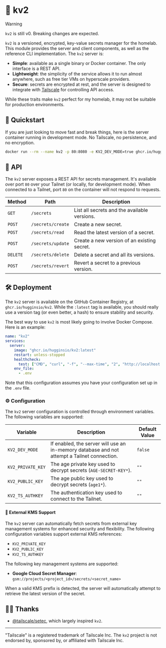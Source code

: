 # 🔐 kv2

> [!WARNING]
> `kv2` is still v0. Breaking changes are expected.

`kv2` is a versioned, encrypted, key-value secrets manager for the homelab. This module provides the server and client components, as well as the reference CLI implementation. The `kv2` server is:

- **Simple**: available as a single binary or Docker container. The only interface is a REST API.
- **Lightweight**: the simplicity of the service allows it to run almost anywhere, such as free tier VMs on hyperscale providers.
- **Secure**: secrets are encrypted at rest, and the server is designed to integrate with [Tailscale][0] for controlling API access.

While these traits make `kv2` perfect for my homelab, it may not be suitable for production environments.

## 🚀 Quickstart

If you are just looking to move fast and break things, here is the server container running in development mode. No Tailscale, no persistence, and no encryption.

```sh
docker run --rm --name kv2 -p 80:8080 -e KV2_DEV_MODE=true ghcr.io/hugginsio/kv2:latest
```

## 📃 API

The `kv2` server exposes a REST API for secrets management. It's available over port `80` over your Tailnet (or locally, for development mode). When connected to a Tailnet, port `80` on the container will not respond to requests.

| Method   | Path              | Description                                  |
|----------|-------------------|----------------------------------------------|
| `GET`    | `/secrets`        | List all secrets and the available versions. |
| `POST`   | `/secrets/create` | Create a new secret.                         |
| `POST`   | `/secrets/read`   | Read the latest version of a secret.         |
| `POST`   | `/secrets/update` | Create a new version of an existing secret.  |
| `DELETE` | `/secrets/delete` | Delete a secret and all its versions.        |
| `POST`   | `/secrets/revert` | Revert a secret to a previous version.       |

## 🛠️ Deployment

The `kv2` server is available on the GitHub Container Registry, at `ghcr.io/hugginsio/kv2`. While the `:latest` tag is available, you should really use a version tag (or even better, a hash) to ensure stability and security.

The best way to use `kv2` is most likely going to involve Docker Compose. Here is an example:

```yaml
name: "kv2"
services:
  server:
    image: "ghcr.io/hugginsio/kv2:latest"
    restart: unless-stopped
    healthcheck:
      test: ["CMD", "curl", "-f", "--max-time", "2", "http://localhost:8080/health"]
    env_file:
      - .env
```

Note that this configuration assumes you have your configuration set up in the `.env` file.

### ⚙️ Configuration

The `kv2` server configuration is controlled through environment variables. The following variables are supported:

| Variable          | Description                                                                                 | Default Value |
| ----------------- | ------------------------------------------------------------------------------------------- | ------------- |
| `KV2_DEV_MODE`    | If enabled, the server will use an in-memory database and not attempt a Tailnet connection. | `false`       |
| `KV2_PRIVATE_KEY` | The age private key used to decrypt secrets (`AGE-SECRET-KEY*`).                            | `""`          |
| `KV2_PUBLIC_KEY`  | The age public key used to decrypt secrets (`age1*`).                                       | `""`          |
| `KV2_TS_AUTHKEY`  | The authentication key used to connect to the Tailnet.                                      | `""`          |

#### 🔑 External KMS Support

The `kv2` server can automatically fetch secrets from external key management systems for enhanced security and flexibility. The following configuration variables support external KMS references:

- `KV2_PRIVATE_KEY`
- `KV2_PUBLIC_KEY`
- `KV2_TS_AUTHKEY`

The following key management systems are supported:

- **Google Cloud Secret Manager**: `gsm://projects/<project_id>/secrets/<secret_name>`

When a valid KMS prefix is detected, the server will automatically attempt to retrieve the latest version of the secret.

## 🤝🏻 Thanks

- [@tailscale/setec][9], which largely inspired `kv2`.

---

"Tailscale" is a registered trademark of Tailscale Inc. The `kv2` project is not endorsed by, sponsored by, or affiliated with Tailscale Inc.

<!-- Links -->
[0]: https://tailscale.com/
[9]: https://github.com/tailscale/setec
